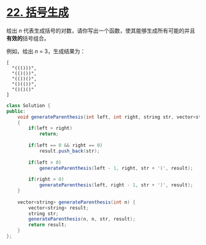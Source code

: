 # [22. 括号生成](https://leetcode-cn.com/problems/generate-parentheses/)

给出 *n* 代表生成括号的对数，请你写出一个函数，使其能够生成所有可能的并且**有效的**括号组合。

例如，给出 *n* = 3，生成结果为：

```
[
  "((()))",
  "(()())",
  "(())()",
  "()(())",
  "()()()"
]
```



```java
class Solution {
public:
    void generateParenthesis(int left, int right, string str, vector<string> &result)
    {
        if(left > right)
            return;
        
        if(left == 0 && right == 0)
            result.push_back(str);
        
        if(left > 0)
            generateParenthesis(left - 1, right, str + '(', result);
        
        if(right > 0)
            generateParenthesis(left, right - 1, str + ')', result);
    }
    
    vector<string> generateParenthesis(int n) {
        vector<string> result;
        string str;
        generateParenthesis(n, n, str, result);
        return result;
    }
};
```